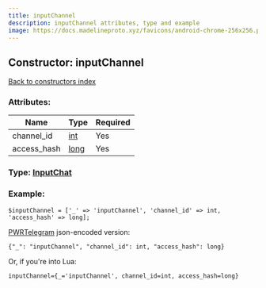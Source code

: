 ```yaml
---
title: inputChannel
description: inputChannel attributes, type and example
image: https://docs.madelineproto.xyz/favicons/android-chrome-256x256.png
---
```

## Constructor: inputChannel  
[Back to constructors index](index.md)



### Attributes:

| Name     |    Type       | Required |
|----------|---------------|----------|
|channel\_id|[int](../types/int.md) | Yes|
|access\_hash|[long](../types/long.md) | Yes|



### Type: [InputChat](../types/InputChat.md)


### Example:

```
$inputChannel = ['_' => 'inputChannel', 'channel_id' => int, 'access_hash' => long];
```  

[PWRTelegram](https://pwrtelegram.xyz) json-encoded version:

```
{"_": "inputChannel", "channel_id": int, "access_hash": long}
```


Or, if you're into Lua:  


```
inputChannel={_='inputChannel', channel_id=int, access_hash=long}

```


